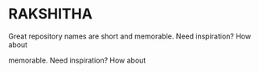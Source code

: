 # RAKSHITHA
Great repository names are short and memorable. Need inspiration? How about   

memorable. Need inspiration? How about   
